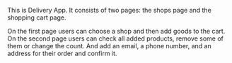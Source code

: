 This is Delivery App. It consists of two pages: the shops page and the shopping
cart page.

On the first page users can choose a shop and then add goods to the cart. On the
second page users can check all added products, remove some of them or change
the count. And add an email, a phone number, and an address for their order and
confirm it.
